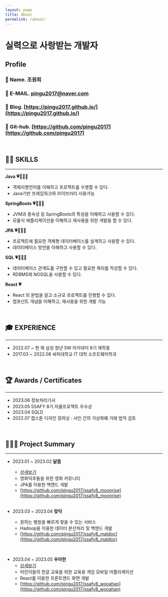 ```yaml
---
layout: page
title: About
permalink: /about/
---
```


# 실력으로 사랑받는 개발자

## Profile

### 🐧 Name. 조원희

### 📧 E-MAIL. pingu2017@naver.com

### 💬 Blog. [https://pingu2017.github.io/](https://pingu2017.github.io/)

### 💾 Git-hub. [https://github.com/pingu2017](https://github.com/pingu2017)

<br>

## 👨‍💻 **SKILLS**

---

**Java 💗🧡💛💚**

- 객체지향언어를 이해하고 프로젝트를 수행할 수 있다.
- Java기반 프레임워크와 라이브러리 사용가능

**SpringBoots 💗🧡💛💚**

- JVM과 종속성 등 SpringBoots의 특성을 이해하고 사용할 수 있다.
- 모듈식 애플리케이션을 이해하고 재사용을 위한 개발을 할 수 있다.

**JPA 💗🧡💛💚**

- 프로젝트에 필요한 객체형 데이터베이스를 설계하고 사용할 수 있다.
- 데이터베이스 방언을 이해하고 사용할 수 있다.

**SQL 💗🧡💛💚**

- 데이터베이스 관계도를 구현할 수 있고 필요한 쿼리를 작성할 수 있다.
- RDBMS와 NOSQL을 사용할 수 있다.

**React 💗**

- React 의 문법을 알고 소규모 프로젝트를 진행할 수 있다.
- 컴포넌트 개념을 이해하고, 재사용을 위한 개발 가능

<br>

## 🎓 EXPERIENCE

---

- 2022.07 ~ 현 재 삼성 청년 SW 아카데미 8기 재학중
- 2017.03 ~ 2022.08 싸피대학교 IT 대학 소프트웨어학과

<br>

## 🏆 Awards / Certificates

---

- 2023.06 정보처리기사
- 2023.05 SSAFY 8기 자율프로젝트 우수상
- 2023.04 SQLD
- 2022.07 캡스톤 디자인 장려상 : 사인 간의 가상화폐 거래 법적 검토

<br>

## 👨🏻‍💻 Project Summary

---

- 2023.01 ~ 2023.02 **달뜸**

  - [상세보기](/_posts/popol.md)
  - 영화덕후들을 위한 영화 커뮤니티
  - JPA를 이용한 백엔드 개발
  - [https://github.com/pingu2017/ssafy8_moonrise](https://github.com/pingu2017/ssafy8_moonrise)

  <br>

- 2023.03 ~ 2023.04 **맞닥**

  - 원하는 병원을 빠르게 찾을 수 있는 서비스
  - Hadoop을 이용한 데이터 분산처리 및 백엔드 개발
  - [https://github.com/pingu2017/ssafy8_matdoc](https://github.com/pingu2017/ssafy8_matdoc)

<br>

- 2023.04 ~ 2023.05 **우아한**
  - [상세보기](https://pingu2017.github.io/project/2023/01/01/wooahan.html)
  - 어린이들의 한글 교육을 위한 교육용 게임 모바일 어플리케이션
  - React를 이용한 프론트엔드 화면 개발
  - [https://github.com/pingu2017/ssafy8_wooahan](https://github.com/pingu2017/ssafy8_wooahan)
